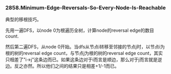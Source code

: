 ### 2858.Minimum-Edge-Reversals-So-Every-Node-Is-Reachable

典型的移根技巧。

先用一遍DFS，以node 0为根遍历全树，计算node的reversal edge的数目count.

然后第二遍DFS，从node 0开始。当dfs从节点i转移至邻接的节点j时，以节点i为根的树的reversal edge count，与节点j为根的树的reversal edge count，其实只相差了"i->j"这条边而已。如果这条边对于i而言是顺边，那么对于j而言就是逆边。反之亦然。所以他们之间的结果只是相差+1/-1而已。
